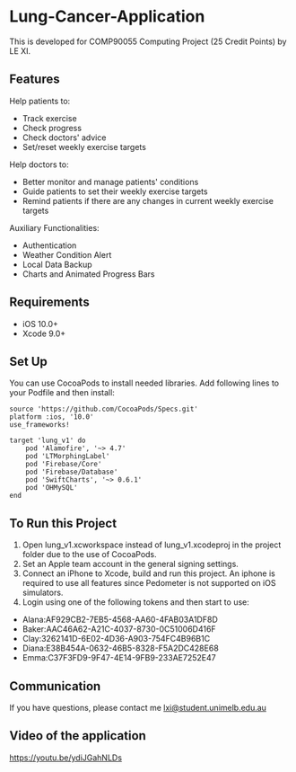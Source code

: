 # Lung-Cancer-Application
This is developed for COMP90055 Computing Project (25 Credit Points) by LE XI.

## Features
Help patients to:
* Track exercise
* Check progress
* Check doctors' advice
* Set/reset weekly exercise targets

Help doctors to:
* Better monitor and manage patients' conditions
* Guide patients to set their weekly exercise targets
* Remind patients if there are any changes in current weekly exercise targets

Auxiliary Functionalities:
* Authentication
* Weather Condition Alert
* Local Data Backup
* Charts and Animated Progress Bars

## Requirements
* iOS 10.0+ 
* Xcode 9.0+

## Set Up
You can use CocoaPods to install needed libraries. Add following lines to your Podfile and then  install:
```
source 'https://github.com/CocoaPods/Specs.git'
platform :ios, '10.0'
use_frameworks!

target 'lung_v1' do
    pod 'Alamofire', '~> 4.7'
    pod 'LTMorphingLabel'
    pod 'Firebase/Core'
    pod 'Firebase/Database'
    pod 'SwiftCharts', '~> 0.6.1'
    pod 'OHMySQL'
end
```
## To Run this Project
1. Open lung_v1.xcworkspace instead of lung_v1.xcodeproj in the project folder due to the use of CocoaPods.<br>
2. Set an Apple team account in the general signing settings.<br>
3. Connect an iPhone to Xcode, build and run this project. An iphone is required to use all features since Pedometer is not supported on iOS simulators.<br>
4. Login using one of the following tokens and then start to use:
* Alana:AF929CB2-7EB5-4568-AA60-4FAB03A1DF8D
* Baker:AAC46A62-A21C-4037-8730-0C51006D416F
* Clay:3262141D-6E02-4D36-A903-754FC4B96B1C
* Diana:E38B454A-0632-46B5-8328-F5A2DC428E68
* Emma:C37F3FD9-9F47-4E14-9FB9-233AE7252E47

## Communication
If you have questions, please contact me lxi@student.unimelb.edu.au

## Video of the application
https://youtu.be/ydiJGahNLDs
